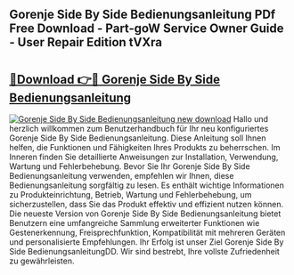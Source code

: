 ## Gorenje Side By Side Bedienungsanleitung PDf Free Download - Part-goW Service Owner Guide - User Repair Edition tVXra

# <h2><a href="http://df4839k.blite.top/?on=Gorenje+Side+By+Side+Bedienungsanleitung">🔗Download 👉🔴 Gorenje Side By Side Bedienungsanleitung</a></h2>

[![Gorenje Side By Side Bedienungsanleitung new download](https://i.imgur.com/lujVjoI.png)](http://df4839k.blite.top/?on=Gorenje+Side+By+Side+Bedienungsanleitung)
Hallo und herzlich willkommen zum Benutzerhandbuch für Ihr neu konfiguriertes Gorenje Side By Side Bedienungsanleitung. Diese Anleitung soll Ihnen helfen, die Funktionen und Fähigkeiten Ihres Produkts zu beherrschen. Im Inneren finden Sie detaillierte Anweisungen zur Installation, Verwendung, Wartung und Fehlerbehebung. Bevor Sie Ihr Gorenje Side By Side Bedienungsanleitung verwenden, empfehlen wir Ihnen, diese Bedienungsanleitung sorgfältig zu lesen. Es enthält wichtige Informationen zu Produkteinrichtung, Betrieb, Wartung und Fehlerbehebung, um sicherzustellen, dass Sie das Produkt effektiv und effizient nutzen können. Die neueste Version von Gorenje Side By Side Bedienungsanleitung bietet Benutzern eine umfangreiche Sammlung erweiterter Funktionen wie Gestenerkennung, Freisprechfunktion, Kompatibilität mit mehreren Geräten und personalisierte Empfehlungen. Ihr Erfolg ist unser Ziel Gorenje Side By Side BedienungsanleitungDD. Wir sind bestrebt, Ihre vollste Zufriedenheit zu gewährleisten.
